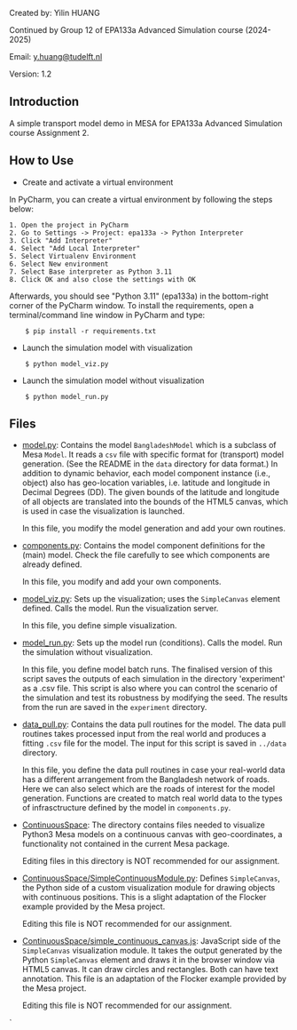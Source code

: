 Created by:
Yilin HUANG

Continued by Group 12 of EPA133a Advanced Simulation course (2024-2025)

Email:
y.huang@tudelft.nl

Version:
1.2

## Introduction

A simple transport model demo in MESA for EPA133a Advanced Simulation course Assignment 2.

## How to Use

- Create and activate a virtual environment

In PyCharm, you can create a virtual environment by following the steps below:

    1. Open the project in PyCharm
    2. Go to Settings -> Project: epa133a -> Python Interpreter
    3. Click "Add Interpreter"
    4. Select "Add Local Interpreter"
    5. Select Virtualenv Environment
    6. Select New environment
    7. Select Base interpreter as Python 3.11
    8. Click OK and also close the settings with OK

Afterwards, you should see "Python 3.11" (epa133a) in the bottom-right corner of the PyCharm window.
To install the requirements, open a terminal/command line window in PyCharm and type:

```
    $ pip install -r requirements.txt
```

- Launch the simulation model with visualization

```
    $ python model_viz.py
```

- Launch the simulation model without visualization

```
    $ python model_run.py
```

## Files

- [model.py](model.py): Contains the model `BangladeshModel` which is a subclass of Mesa `Model`. It reads a `csv` file with specific format for (transport) model generation. (See the README in the `data` directory for data format.) In addition to dynamic behavior, each model component instance (i.e., object) also has geo-location variables, i.e. latitude and longitude in Decimal Degrees (DD). The given bounds of the latitude and longitude of all objects are translated into the bounds of the HTML5 canvas, which is used in case the visualization is launched.

  In this file, you modify the model generation and add your own routines. 
  
- [components.py](components.py): Contains the model component definitions for the (main) model. Check the file carefully to see which components are already defined.

  In this file, you modify and add your own components.

- [model_viz.py](model_viz.py): Sets up the visualization; uses the `SimpleCanvas` element defined. Calls the model. Run the visualization server.

  In this file, you define simple visualization.

- [model_run.py](model_run.py): Sets up the model run (conditions). Calls the model. Run the simulation without visualization.

  In this file, you define model batch runs. The finalised version of this script saves the outputs of each simulation in the directory  'experiment' as a .csv file. 
  This script is also where you can control the scenario of the simulation and test its robustness by modifying the seed. The results from the run are saved in the `experiment` directory. 

- [data_pull.py](data_pull.py): Contains the data pull routines for the model. The data pull routines takes processed input from the real world and produces a fitting `.csv` file for the model. The input for this script is saved in `../data` directory.

  In this file, you define the data pull routines in case your real-world data has a different arrangement from the Bangladesh network of roads. Here we can also select which are the roads of interest for the model generation. Functions are created to match real world data to the types of infrasctructure defined by the model in `components.py`.

- [ContinuousSpace](ContinuousSpace): The directory contains files needed to visualize Python3 Mesa models on a continuous canvas with geo-coordinates, a functionality not contained in the current Mesa package.

  Editing files in this directory is NOT recommended for our assignment.

- [ContinuousSpace/SimpleContinuousModule.py](ContinuousSpace/SimpleContinuousModule.py): Defines `SimpleCanvas`, the Python side of a custom visualization module for drawing objects with continuous positions. This is a slight adaptation of the Flocker example provided by the Mesa project.

  Editing this file is NOT recommended for our assignment.

- [ContinuousSpace/simple_continuous_canvas.js](ContinuousSpace/simple_continuous_canvas.js): JavaScript side of the `SimpleCanvas` visualization module. It takes the output generated by the Python `SimpleCanvas` element and draws it in the browser window via HTML5 canvas. It can draw circles and rectangles. Both can have text annotation. This file is an adaptation of the Flocker example provided by the Mesa project.

  Editing this file is NOT recommended for our assignment.


`